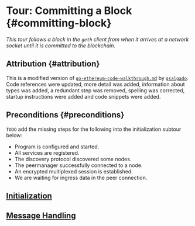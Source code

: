 # Tour: Committing a Block {#committing-block}

_This tour follows a block in the `geth` client from when it arrives at a network socket until it is committed to the blockchain._


  
## Attribution {#attribution}
This is a modified version of [`go-ethereum-code-walkthrough.md`](https://gist.github.com/gsalgado/16a67aa51207f87e259a7007a2e8d274) by [`gsalgado`](https://github.com/gsalgado). Code references were updated, more detail was added, information about types was added, a redundant step was removed, spelling was corrected, startup instructions were added and code snippets were added.

## Preconditions {#preconditions}
`TODO` add the missing steps for the following into the initialization subtour below:
* Program is configured and started.
* All services are registered.
* The discovery protocol discovered some nodes.
* The peermanager successfully connected to a node.
* An encrypted multiplexed session is established.
* We are waiting for ingress data in the peer connection.

## [Initialization](initialization.md#initialization)

## [Message Handling](handling.md#handling)
